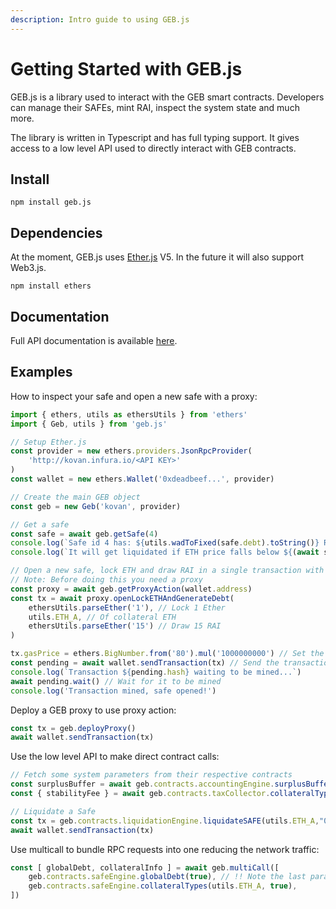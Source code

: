 ```yaml
---
description: Intro guide to using GEB.js
---
```


# Getting Started with GEB.js

GEB.js is a library used to interact with the GEB smart contracts. Developers can manage their SAFEs, mint RAI, inspect the system state and much more.

The library is written in Typescript and has full typing support. It gives access to a low level API used to directly interact with GEB contracts.

## Install

```text
npm install geb.js
```

## Dependencies

At the moment, GEB.js uses [Ether.js](https://www.npmjs.com/package/ethers) V5. In the future it will also support Web3.js.

```text
npm install ethers
```

## Documentation

Full API documentation is available [here](https://docs.reflexer.finance/geb-js/gettingstarted).

## Examples

How to inspect your safe and open a new safe with a proxy:

```typescript
import { ethers, utils as ethersUtils } from 'ethers'
import { Geb, utils } from 'geb.js'

// Setup Ether.js
const provider = new ethers.providers.JsonRpcProvider(
    'http://kovan.infura.io/<API KEY>'
)
const wallet = new ethers.Wallet('0xdeadbeef...', provider)

// Create the main GEB object
const geb = new Geb('kovan', provider)

// Get a safe
const safe = await geb.getSafe(4)
console.log(`Safe id 4 has: ${utils.wadToFixed(safe.debt).toString()} RAI of debt.`)
console.log(`It will get liquidated if ETH price falls below ${(await safe.liquidationPrice())?.toString()} USD.`)

// Open a new safe, lock ETH and draw RAI in a single transaction with a proxy
// Note: Before doing this you need a proxy
const proxy = await geb.getProxyAction(wallet.address)
const tx = await proxy.openLockETHAndGenerateDebt(
    ethersUtils.parseEther('1'), // Lock 1 Ether
    utils.ETH_A, // Of collateral ETH
    ethersUtils.parseEther('15') // Draw 15 RAI
)

tx.gasPrice = ethers.BigNumber.from('80').mul('1000000000') // Set the gas price to 80 Gwei
const pending = await wallet.sendTransaction(tx) // Send the transaction
console.log(`Transaction ${pending.hash} waiting to be mined...`)
await pending.wait() // Wait for it to be mined
console.log('Transaction mined, safe opened!')
```

Deploy a GEB proxy to use proxy action:

```typescript
const tx = geb.deployProxy()
await wallet.sendTransaction(tx)
```

Use the low level API to make direct contract calls:

```typescript
// Fetch some system parameters from their respective contracts
const surplusBuffer = await geb.contracts.accountingEngine.surplusBuffer()
const { stabilityFee } = await geb.contracts.taxCollector.collateralTypes(utils.ETH_A)

// Liquidate a Safe
const tx = geb.contracts.liquidationEngine.liquidateSAFE(utils.ETH_A,"0xdeadbeef..");
await wallet.sendTransaction(tx)
```

Use multicall to bundle RPC requests into one reducing the network traffic:

```typescript
const [ globalDebt, collateralInfo ] = await geb.multiCall([
    geb.contracts.safeEngine.globalDebt(true), // !! Note the last parameter set to true.
    geb.contracts.safeEngine.collateralTypes(utils.ETH_A, true),
])
```

